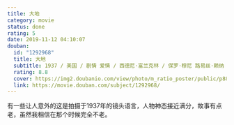 ```yaml
---
title: 大地
category: movie
status: done
rating: 5
date: 2019-11-12 04:10:07
douban:
  id: "1292968"
  title: 大地
  subtitle: 1937 / 美国 / 剧情 爱情 / 西德尼·富兰克林 / 保罗·穆尼 路易丝·赖纳
  rating: 8.8
  cover: https://img2.doubanio.com/view/photo/m_ratio_poster/public/p881922842.jpg
  link: https://movie.douban.com/subject/1292968/
---
```


有一些让人意外的这是拍摄于1937年的镜头语言，人物神态接近满分，故事有点老，虽然我相信在那个时候完全不老。